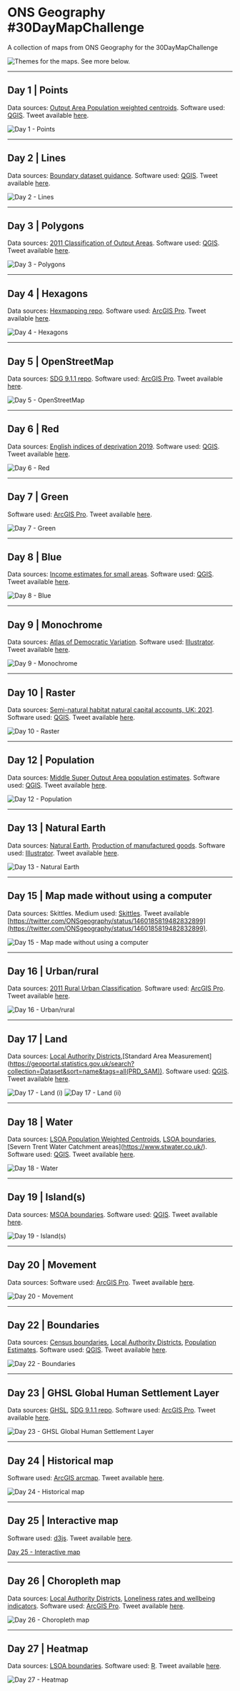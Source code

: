 # ONS Geography #30DayMapChallenge
A collection of maps from ONS Geography for the 30DayMapChallenge

![Themes for the maps. See more below.](https://raw.githubusercontent.com/tjukanovt/30DayMapChallenge/master/images/30dmpc_2021.png)

_________________

## Day 1 | Points

Data sources: [Output Area Population weighted centroids](https://geoportal.statistics.gov.uk/datasets/output-areas-december-2011-population-weighted-centroids-1/explore). Software used: [QGIS](https://qgis.org). Tweet available [here](https://twitter.com/ONSgeography/status/1455112381336625155).

![Day 1 - Points](https://github.com/ONSgeo/ONS_30DayMapChallenge/blob/main/maps/01_OutputArea_pwc_geom_centroid_distance_map.png)

_________________

## Day 2 | Lines

Data sources: [Boundary dataset guidance](https://geoportal.statistics.gov.uk/documents/boundary-dataset-guidance-2011-onwards/explore). Software used: [QGIS](https://qgis.org). Tweet available [here](https://twitter.com/ONSgeography/status/1455474771047567362).

![Day 2 - Lines](https://github.com/ONSgeo/ONS_30DayMapChallenge/blob/main/maps/02_Falmouth_line_map.png)

_________________


## Day 3 | Polygons

Data sources: [2011 Classification of Output Areas](https://maps.cdrc.ac.uk/#/geodemographics/oac11/default/BTTTFFT/10/-0.1500/51.5200/). Software used: [QGIS](https://qgis.org). Tweet available [here](https://twitter.com/ONSgeography/status/1455837153947049985).

![Day 3 - Polygons](https://github.com/ONSgeo/ONS_30DayMapChallenge/blob/main/maps/03_classification_map_polygons.png)

_________________

## Day 4 | Hexagons

Data sources: [Hexmapping repo](https://github.com/ONSgeo/HexMapping). Software used: [ArcGIS Pro](https://pro.arcgis.com/en/pro-app/latest/get-started/get-started.htm). Tweet available [here](https://twitter.com/ONSgeography/status/1456199546736836610).

![Day 4 - Hexagons](https://github.com/ONSgeo/ONS_30DayMapChallenge/blob/main/maps/04_West_Midlands_MSOAs_4_property_prices.png)

_________________

## Day 5 | OpenStreetMap

Data sources: [SDG 9.1.1 repo](https://github.com/ONSgeo/SDG.9.1.1). Software used: [ArcGIS Pro](https://pro.arcgis.com/en/pro-app/latest/get-started/get-started.htm). Tweet available [here](https://twitter.com/ONSgeography/status/1456561932765315075).

![Day 5 - OpenStreetMap](https://github.com/ONSgeo/ONS_30DayMapChallenge/blob/main/maps/05_GHS_gridCell_populations_and%20_bufferedRoads_EAST_AFRICA_WebMercator_openstreet.png)

_________________

## Day 6 | Red

Data sources: [English indices of deprivation 2019](https://www.gov.uk/government/statistics/english-indices-of-deprivation-2019). Software used: [QGIS](https://qgis.org). Tweet available [here](https://twitter.com/ONSgeography/status/1456924318835818503).

![Day 6 - Red](https://github.com/ONSgeo/ONS_30DayMapChallenge/blob/main/maps/06_IMD_good___red_map.png)

_________________

## Day 7 | Green

Software used: [ArcGIS Pro](https://pro.arcgis.com/en/pro-app/latest/get-started/get-started.htm). Tweet available [here](https://twitter.com/ONSgeography/status/1457286709255688192).

![Day 7 - Green](https://github.com/ONSgeo/ONS_30DayMapChallenge/blob/main/maps/07_sdg_15_1_1_fa_map_uk_17.png)

_________________

## Day 8 | Blue

Data sources: [Income estimates for small areas](https://www.ons.gov.uk/employmentandlabourmarket/peopleinwork/earningsandworkinghours/datasets/smallareaincomeestimatesformiddlelayersuperoutputareasenglandandwales). Software used: [QGIS](https://qgis.org). Tweet available [here](https://twitter.com/ONSgeography/status/1457649094009053191).

![Day 8 - Blue](https://github.com/ONSgeo/ONS_30DayMapChallenge/blob/main/maps/08_Poverty_Choropleth_map___blue_map.png)

_________________

## Day 9 | Monochrome

Data sources: [Atlas of Democratic Variation](https://assets.publishing.service.gov.uk/government/uploads/system/uploads/attachment_data/file/773336/AtlasOfDemocraticVariation.pdf). Software used: [Illustrator](https://www.adobe.com/it/products/illustrator.html). Tweet available [here](https://twitter.com/ONSgeography/status/1458011480926924806).

![Day 9 - Monochrome](https://github.com/ONSgeo/ONS_30DayMapChallenge/blob/main/maps/09_ElecRegisters_ProxyInd_Scotland_monochrome_final.png)

_________________

## Day 10 | Raster

Data sources: [Semi-natural habitat natural capital accounts, UK: 2021](https://www.ons.gov.uk/economy/environmentalaccounts/bulletins/seminaturalhabitatnaturalcapitalaccountsuk/2021). Software used: [QGIS](https://qgis.org). Tweet available [here](https://twitter.com/ONSgeography/status/1458373870990372869).

![Day 10 - Raster](https://github.com/ONSgeo/ONS_30DayMapChallenge/blob/main/maps/10_Final_Inland_Coloured_Groupings_GB_LCM15_SemiNatural_180dpi_600px_land.png)

_________________

## Day 12 | Population

Data sources: [Middle Super Output Area population estimates](https://www.ons.gov.uk/peoplepopulationandcommunity/populationandmigration/populationestimates/datasets/middlesuperoutputareamidyearpopulationestimates). Software used: [QGIS](https://qgis.org). Tweet available [here](https://twitter.com/ONSgeography/status/1459098652941578241).

![Day 12 - Population](https://github.com/ONSgeo/ONS_30DayMapChallenge/blob/main/maps/12_colour_accessibility_population.png)

_________________

## Day 13 | Natural Earth

Data sources: [Natural Earth](https://www.naturalearthdata.com/downloads/), [Production of manufactured goods](https://ec.europa.eu/eurostat/web/prodcom/overview). Software used: [Illustrator](https://www.adobe.com/it/products/illustrator.html). Tweet available [here](https://twitter.com/ONSgeography/status/1459521439439237121).

![Day 13 - Natural Earth](https://github.com/ONSgeo/ONS_30DayMapChallenge/blob/main/maps/13_EU_Largest_Product_Sold_In_The_Manufacturing_Of_Beverages_Final_exp_Twitter_dimensions.png)

_________________

## Day 15 | Map made without using a computer

Data sources: Skittles. Medium used: [Skittles](https://mars-itr.com/our-brands/skittles). Tweet available [https://twitter.com/ONSgeography/status/1460185819482832899](https://twitter.com/ONSgeography/status/1460185819482832899).

![Day 15 - Map made without using a computer](https://github.com/ONSgeo/ONS_30DayMapChallenge/blob/main/maps/15_Skittle_map_gb.png)

_________________

## Day 16 | Urban/rural

Data sources: [2011 Rural Urban Classification](https://www.gov.uk/government/statistics/2011-rural-urban-classification). Software used: [ArcGIS Pro](https://pro.arcgis.com/en/pro-app/latest/get-started/get-started.htm). Tweet available [here](https://twitter.com/ONSgeography).

![Day 16 - Urban/rural](https://github.com/ONSgeo/ONS_30DayMapChallenge/blob/main/maps/16_RUC_2012_Y_and_H_Region.png)

_________________

## Day 17 | Land

Data sources: [Local Authority Districts](https://geoportal.statistics.gov.uk/search?collection=Dataset&sort=name&tags=all(BDY_LAD%2CDEC_2020)),[Standard Area Measurement](https://geoportal.statistics.gov.uk/search?collection=Dataset&sort=name&tags=all(PRD_SAM)). Software used: [QGIS](https://qgis.org). Tweet available [here](https://twitter.com/ONSgeography/status/1460910587051921412).

![Day 17 - Land (i)](https://github.com/ONSgeo/ONS_30DayMapChallenge/blob/main/maps/17_land_tweet1.png)
![Day 17 - Land (ii)](https://github.com/ONSgeo/ONS_30DayMapChallenge/blob/main/maps/17_land_tweet2.png)

_________________

## Day 18 | Water

Data sources: [LSOA Population Weighted Centroids](https://geoportal.statistics.gov.uk/search?collection=Dataset&sort=name&tags=all(CTD_LSOA)), [LSOA boundaries](https://geoportal.statistics.gov.uk/search?collection=Dataset&sort=name&tags=all(BDY_LSOA%2CDEC_2011)),[Severn Trent Water Catchment areas](https://www.stwater.co.uk/). Software used: [QGIS](https://qgis.org). Tweet available [here](https://twitter.com/ONSgeography/status/1461272974351220736).

![Day 18 - Water](https://github.com/ONSgeo/ONS_30DayMapChallenge/blob/main/maps/18_leicester_wastewater_covid_sampling.png)

_________________

## Day 19 | Island(s)

Data sources: [MSOA boundaries](https://geoportal.statistics.gov.uk/search?collection=Dataset&sort=name&tags=all(BDY_MSOA%2CDEC_2011)). Software used: [QGIS](https://qgis.org). Tweet available [here](https://twitter.com/ONSgeography/status/1461643267896918019).

![Day 19 - Island(s)](https://github.com/ONSgeo/ONS_30DayMapChallenge/blob/main/maps/19_MSOA_IOW_f.png)

_________________

## Day 20 | Movement

Data sources: Software used: [ArcGIS Pro](https://pro.arcgis.com/en/pro-app/latest/get-started/get-started.htm). Tweet available [here](https://twitter.com/ONSgeography/status/1461997747255398403).

![Day 20 - Movement](https://github.com/ONSgeo/ONS_30DayMapChallenge/blob/main/maps/20_ONS_travel_time.png)

_________________

## Day 22 | Boundaries

Data sources: [Census boundaries](https://geoportal.statistics.gov.uk/search?collection=Dataset&sort=name&tags=all(BDY_CEN)), [Local Authority Districts](https://geoportal.statistics.gov.uk/search?collection=Dataset&sort=name&tags=all(BDY_LAD%2CDEC_2020)), [Population Estimates](https://www.ons.gov.uk/peoplepopulationandcommunity/populationandmigration/populationestimates/datalist?filter=datasets). Software used: [QGIS](https://qgis.org). Tweet available [here](https://twitter.com/ONSgeography/status/1462723871795204101).

![Day 22 - Boundaries](https://github.com/ONSgeo/ONS_30DayMapChallenge/blob/main/maps/22_statistical_geography_hierarchy_population.png)

_________________

## Day 23 | GHSL Global Human Settlement Layer

Data sources: [GHSL](https://ghsl.jrc.ec.europa.eu/download.php), [SDG 9.1.1 repo](https://github.com/ONSgeo/SDG.9.1.1). Software used: [ArcGIS Pro](https://pro.arcgis.com/en/pro-app/latest/get-started/get-started.htm). Tweet available [here](https://twitter.com/ONSgeography/status/1463084913452720128).

![Day 23 - GHSL Global Human Settlement Layer](https://github.com/ONSgeo/ONS_30DayMapChallenge/blob/main/maps/23_SDG_9_1_1_GHS_layer.png)

_________________

## Day 24 | Historical map	

Software used: [ArcGIS arcmap](https://learn.arcgis.com/en/projects/get-started-with-arcmap/). Tweet available [here](https://twitter.com/ONSgeography).

![Day 24 - Historical map](https://github.com/ONSgeo/ONS_30DayMapChallenge/blob/main/maps/24_District_boundary_history.png)

_________________

## Day 25 | Interactive map	

Software used: [d3js](http://d3js.org). Tweet available [here](https://twitter.com/ONSgeography/status/1463809693629833219).

[Day 25 - Interactive map](https://onsvisual.github.io/census-atlas/#/QS119EW005///11,-1.52656,55.02690)

_________________

## Day 26 | Choropleth map

Data sources: [Local Authority Districts](https://geoportal.statistics.gov.uk/datasets/local-authority-districts-december-2019-boundaries-uk-bgc/explore?location=55.340000%2C-3.316950%2C6.53), [Loneliness rates and wellbeing indicators](https://www.ons.gov.uk/peoplepopulationandcommunity/wellbeing/datasets/lonelinessratesandwellbeingindicatorsbylocalauthority). Software used: [ArcGIS Pro](https://pro.arcgis.com/en/pro-app/latest/get-started/get-started.htm). Tweet available [here](https://twitter.com/ONSgeography/status/1464172082841808901).

![Day 26 - Choropleth map](https://github.com/ONSgeo/ONS_30DayMapChallenge/blob/main/maps/26_life_satisfaction_choropleth_map.png)

_________________

## Day 27 | Heatmap

Data sources: [LSOA boundaries](https://geoportal.statistics.gov.uk/search?collection=Dataset&sort=name&tags=all(BDY_LSOA%2CDEC_2011)). Software used: [R](https://www.r-project.org/). Tweet available [here](https://twitter.com/ONSgeography/status/1464534472594964485).

![Day 27 - Heatmap](https://github.com/ONSgeo/ONS_30DayMapChallenge/blob/main/maps/27_urban_cooling_london.PNG)

